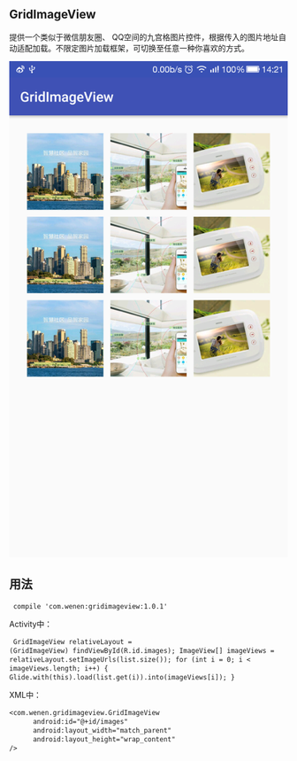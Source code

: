 ## GridImageView

提供一个类似于微信朋友圈、 QQ空间的九宫格图片控件，根据传入的图片地址自动适配加载。不限定图片加载框架，可切换至任意一种你喜欢的方式。

![Alt text](/img/device-2016-12-12-142146.png)


## 用法

<code><pre>
compile 'com.wenen:gridimageview:1.0.1'
</pre></code>

Activity中：
<code><pre>
GridImageView relativeLayout = (GridImageView) findViewById(R.id.images);
ImageView[] imageViews = relativeLayout.setImageUrls(list.size());
    for (int i = 0; i < imageViews.length; i++) {
      Glide.with(this).load(list.get(i)).into(imageViews[i]);
    }
</pre></code>
XML中：
```
<com.wenen.gridimageview.GridImageView
      android:id="@+id/images"
      android:layout_width="match_parent"
      android:layout_height="wrap_content"
/>
```








